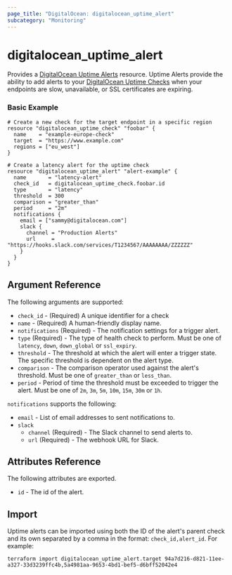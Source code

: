 ```yaml
---
page_title: "DigitalOcean: digitalocean_uptime_alert"
subcategory: "Monitoring"
---
```


# digitalocean_uptime_alert

Provides a [DigitalOcean Uptime Alerts](https://docs.digitalocean.com/reference/api/digitalocean/#tag/Uptime/operation/uptime_create_alert)
resource. Uptime Alerts provide the ability to add alerts to your [DigitalOcean Uptime Checks](https://docs.digitalocean.com/reference/api/digitalocean/#tag/Uptime) when your endpoints are slow, unavailable, or SSL certificates are expiring.


### Basic Example

```hcl
# Create a new check for the target endpoint in a specific region
resource "digitalocean_uptime_check" "foobar" {
  name    = "example-europe-check"
  target  = "https://www.example.com"
  regions = ["eu_west"]
}

# Create a latency alert for the uptime check
resource "digitalocean_uptime_alert" "alert-example" {
  name       = "latency-alert"
  check_id   = digitalocean_uptime_check.foobar.id
  type       = "latency"
  threshold  = 300
  comparison = "greater_than"
  period     = "2m"
  notifications {
    email = ["sammy@digitalocean.com"]
    slack {
      channel = "Production Alerts"
      url     = "https://hooks.slack.com/services/T1234567/AAAAAAAA/ZZZZZZ"
    }
  }
}
```

## Argument Reference

The following arguments are supported:

* `check_id` - (Required) A unique identifier for a check
* `name` - (Required) A human-friendly display name.
* `notifications` (Required) - The notification settings for a trigger alert.
* `type` (Required) - The type of health check to perform. Must be one of `latency`, `down`, `down_global` or `ssl_expiry`.
* `threshold` - The threshold at which the alert will enter a trigger state. The specific threshold is dependent on the alert type.
* `comparison` - The comparison operator used against the alert's threshold. Must be one of `greater_than` or `less_than`.
* `period` - Period of time the threshold must be exceeded to trigger the alert. Must be one of `2m`, `3m`, `5m`, `10m`, `15m`, `30m` or `1h`.

`notifications` supports the following:

* `email` - List of email addresses to sent notifications to.
* `slack`
  * `channel` (Required) - The Slack channel to send alerts to.
  * `url` (Required) - The webhook URL for Slack.

## Attributes Reference

The following attributes are exported.

* `id` - The id of the alert.

## Import

Uptime alerts can be imported using both the ID of the alert's parent check and
its own separated by a comma in the format: `check_id,alert_id`. For example:

```shell
terraform import digitalocean_uptime_alert.target 94a7d216-d821-11ee-a327-33d3239ffc4b,5a4981aa-9653-4bd1-bef5-d6bff52042e4
```
